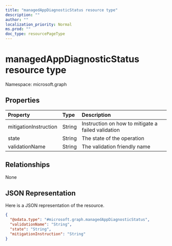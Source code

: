 ```yaml
---
title: "managedAppDiagnosticStatus resource type"
description: ""
author: ""
localization_priority: Normal
ms.prod: ""
doc_type: resourcePageType
---
```


# managedAppDiagnosticStatus resource type


Namespace: microsoft.graph



## Properties
|Property|Type|Description|
|:---|:---|:---|
|mitigationInstruction|String|Instruction on how to mitigate a failed validation|
|state|String|The state of the operation|
|validationName|String|The validation friendly name|

## Relationships
None

## JSON Representation
Here is a JSON representation of the resource.
<!-- {
  "blockType": "resource",
  "@odata.type": "microsoft.graph.managedAppDiagnosticStatus"
}
-->
``` json
{
  "@odata.type": "#microsoft.graph.managedAppDiagnosticStatus",
  "validationName": "String",
  "state": "String",
  "mitigationInstruction": "String"
}
```

